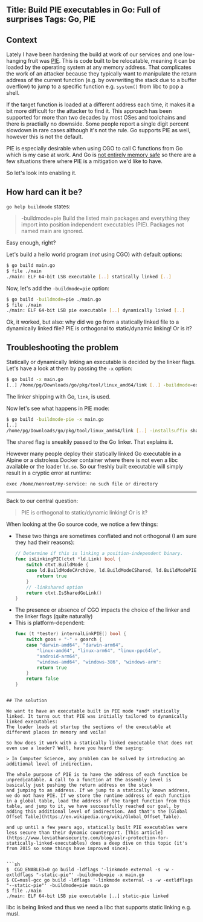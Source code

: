 Title: Build PIE executables in Go: Full of surprises
Tags: Go, PIE
---

## Context

Lately I have been hardening the build at work of our services and one low-hanging fruit was [PIE](https://en.wikipedia.org/wiki/Position-independent_code). This is code built to be relocatable, meaning it can be loaded by the operating system at any memory address. That complicates the work of an attacker because they typically want to manipulate the return address of the current function (e.g. by overwriting the stack due to a buffer overflow) to jump to a specific function e.g. `system()` from libc to pop a shell.

If the target function is loaded at a different address each time, it makes it a bit more difficult for the attacker to find it. This approach has been supported for more than two decades by most OSes and toolchains and there is practially no downside. Some people report a single digit percent slowdown in rare cases although it's not the rule. Go supports PIE as well, however this is not the default. 

PIE is especially desirable when using CGO to call C functions from Go which is my case at work. 
And Go is [not entirely memory safe](https://blog.stalkr.net/2015/04/golang-data-races-to-break-memory-safety.html) so there are a few situations there where PIE is a mitigation we'd like to have.

So let's look into enabling it.

## How hard can it be?

`go help buildmode` states:

>  -buildmode=pie
>    Build the listed main packages and everything they import into
>    position independent executables (PIE). Packages not named
>    main are ignored.

Easy enough, right?

Let's build a hello world program (*not* using CGO) with default options:

```sh
$ go build main.go
$ file ./main
./main: ELF 64-bit LSB executable [..] statically linked [..]
```

Now, let's add the `-buildmode=pie` option:

```sh
$ go build -buildmode=pie ./main.go
$ file ./main
./main: ELF 64-bit LSB pie executable [..] dynamically linked [..] 
```

Ok, it worked, but also: why did we go from a statically linked file to a dynamically linked file? PIE is orthogonal to static/dynamic linking! Or is it?

## Troubleshooting the problem

Statically or dynamically linking an executable is decided by the linker flags. Let's have a look at them by passing the `-x` option:

```sh
$ go build -x main.go
[..] /home/pg/Downloads/go/pkg/tool/linux_amd64/link [..] -buildmode=exe 
```

The linker shipping with Go, `link`, is used.

Now let's see what happens in PIE mode:

```sh
$ go build -buildmode-pie -x main.go
[..]
/home/pg/Downloads/go/pkg/tool/linux_amd64/link [..] -installsuffix shared -buildmode=pie 
```

The `shared` flag is sneakily passed to the Go linker. That explains it.

However many people deploy their statically linked Go executable in a Alpine or a distroless Docker container where there is not even a libc available or the loader `ld.so`. So our freshly built executable will simply result in a cryptic error at runtime:

```
exec /home/nonroot/my-service: no such file or directory
```

---

Back to our central question: 

> PIE is orthogonal to static/dynamic linking! Or is it?

When looking at the Go source code, we notice a few things:

- These two things are sometimes conflated and not orthogonal (I am sure they had their reasons):
    ```go
    // Determine if this is linking a position-independent binary.
    func isLinkingPIC(ctxt *ld.Link) bool {
        switch ctxt.BuildMode {
        case ld.BuildModeCArchive, ld.BuildModeCShared, ld.BuildModePIE, ld.BuildModeShared, ld.BuildModePlugin:
            return true
        }
        // -linkshared option
        return ctxt.IsSharedGoLink()
    }
    ```
- The presence or absence of CGO impacts the choice of the linker and the linker flags (quite naturally)
- This is platform-dependent:
    ```go
    func (t *tester) internalLinkPIE() bool {
        switch goos + "-" + goarch {
        case "darwin-amd64", "darwin-arm64",
            "linux-amd64", "linux-arm64", "linux-ppc64le",
            "android-arm64",
            "windows-amd64", "windows-386", "windows-arm":
            return true
        }
        return false
    }
```

## The solution

We want to have an executable built in PIE mode *and* statically linked. It turns out that PIE was initially tailored to dynamically linked executables:
The loader loads at startup the sections of the executable at different places in memory and voila!

So how does it work with a statically linked executable that does not even use a loader? Well, have you heard the saying: 

> In Computer Science, any problem can be solved by introducing an additional level of indirection.

The whole purpose of PIE is to have the address of each function be unpredicatable. A call to a function at the assembly level is basically just pushing the return address on the stack
and jumping to an address. If we jump to a statically known address, we do not have PIE. If we store the runtime address of each function in a global table, load the address of the target function from this table, and jump to it, we have successfully reached our goal, by adding this additional level of indirection. And that's the [Global Offset Table](https://en.wikipedia.org/wiki/Global_Offset_Table).

and up until a few years ago, statically built PIE executables were less secure than their dynamic counterpart. [This article](https://www.leviathansecurity.com/blog/aslr-protection-for-statically-linked-executables) does a deep dive on this topic (it's from 2015 so some things have improved since).


```sh
$  CGO_ENABLED=0 go build -ldflags '-linkmode external -s -w -extldflags "-static-pie"' -buildmode=pie -x main.go
$ CC=musl-gcc go build -ldflags '-linkmode external -s -w -extldflags "--static-pie"' -buildmode=pie main.go
$ file ./main
./main: ELF 64-bit LSB pie executable [..] static-pie linked
```

libc is being linked and thus we need a libc that supports static linking e.g. musl.
